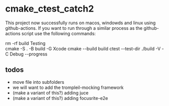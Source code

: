 # cmake_ctest_catch2
This project now successfully runs on macos, windowds and linux using github-actions.
If you want to run through a similar process as the github-actions script use the following commands:

rm -rf build Testing  
cmake -S . -B build -G Xcode
cmake --build build
ctest --test-dir ./build -V -C Debug --progress

## todos
* move file into subfolders
* we will want to add the trompleil-mocking framework
* (make a variant of this?) adding juce
* (make a variant of this?) adding focusrite-e2e